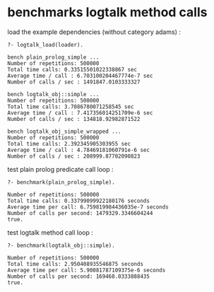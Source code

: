 # benchmarks logtalk method calls

load the example dependencies (without category adams) :

  	?- logtalk_load(loader).

    bench plain_prolog_simple ...
    Number of repetitions: 500000
    Total time calls: 0.33515501022338867 sec
    Average time / call : 6.703100204467774e-7 sec
    Number of calls / sec : 1491847.0103333327

    bench logtalk_obj::simple ...
    Number of repetitions: 500000
    Total time calls: 3.7086780071258545 sec
    Average time / call : 7.417356014251709e-6 sec
    Number of calls / sec : 134818.92982871522

    bench logtalk_obj_simple_wrapped ...
    Number of repetitions: 500000
    Total time calls: 2.392345905303955 sec
    Average time / call : 4.78469181060791e-6 sec
    Number of calls / sec : 208999.87702090823

test plain prolog predicate call loop :

    ?- benchmark(plain_prolog_simple).

    Number of repetitions: 500000
    Total time calls: 0.33799099922180176 seconds
    Average time per call: 6.759819984436035e-7 seconds
    Number of calls per second: 1479329.3346604244
    true.

test logtalk method call loop :

    ?- benchmark(logtalk_obj::simple).

    Number of repetitions: 500000
    Total time calls: 2.950408935546875 seconds
    Average time per call: 5.90081787109375e-6 seconds
    Number of calls per second: 169468.0333888435
    true.
